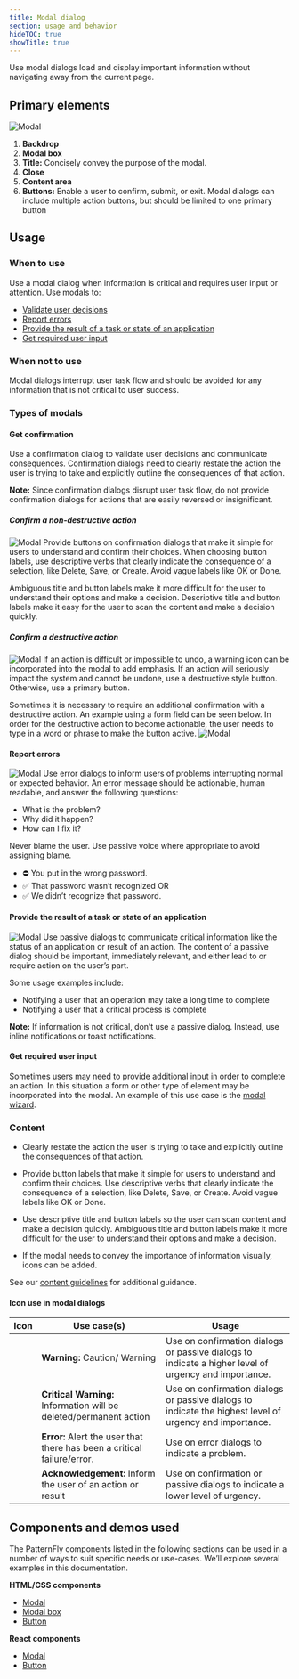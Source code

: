 ```yaml
---
title: Modal dialog
section: usage and behavior
hideTOC: true
showTitle: true
---
```


Use modal dialogs load and display important information without navigating away from the current page.

## Primary elements
![Modal](./img/modal.png)

1. **Backdrop**
2. **Modal box**
3. **Title:** Concisely convey the purpose of the modal.
4. **Close**
5. **Content area**
6. **Buttons:** Enable a user to confirm, submit, or exit. Modal dialogs can include multiple action buttons, but should be limited to one primary button

## Usage
### When to use
Use a modal dialog when information is critical and requires user input or attention.
Use modals to:

* [Validate user decisions](#get-confirmation)
* [Report errors](#report-errors)
* [Provide the result of a task or state of an application](#provide-the-result-of-a-task-or-state-of-an-application)
* [Get required user input](#get-required-user-input)

### When not to use
Modal dialogs interrupt user task flow and should be avoided for any information that is not critical to user success.

### Types of modals
#### Get confirmation
Use a confirmation dialog to validate user decisions and communicate consequences. Confirmation dialogs need to clearly restate the action the user is trying to take and explicitly outline the consequences of that action.

**Note:** Since confirmation dialogs disrupt user task flow, do not provide confirmation dialogs for actions that are easily reversed or insignificant.

##### Confirm a non-destructive action
![Modal](./img/confirm-non-destructive-action.png)
Provide buttons on confirmation dialogs that make it simple for users to understand and confirm their choices. When choosing button labels, use descriptive verbs that clearly indicate the consequence of a selection, like Delete, Save, or Create. Avoid vague labels like OK or Done.

Ambiguous title and button labels make it more difficult for the user to understand their options and make a decision. Descriptive title and button labels make it easy for the user to scan the content and make a decision quickly.

##### Confirm a destructive action
![Modal](./img/confirm-destructive-action.png)
If an action is difficult or impossible to undo, a warning icon can be incorporated into the modal to add emphasis. If an action will seriously impact the system and cannot be undone, use a destructive style button. Otherwise, use a primary button.

Sometimes it is necessary to require an additional confirmation with a destructive action. An example using a form field can be seen below. In order for the destructive action to become actionable, the user needs to type in a word or phrase to make the button active.
![Modal](./img/2-step-confirm-destructive-action.png)

#### Report errors
![Modal](./img/error-dialog.png)
Use error dialogs to inform users of problems interrupting normal or expected behavior.
An error message should be actionable, human readable, and answer the following questions:
* What is the problem?
* Why did it happen?
* How can I fix it?

Never blame the user. Use passive voice where appropriate to avoid assigning blame.
* ⛔ You put in the wrong password.
* ✅ That password wasn’t recognized OR
* ✅ We didn’t recognize that password.

#### Provide the result of a task or state of an application
![Modal](./img/passive-dialog.png)
Use passive dialogs to communicate critical information like the status of an application or result of an action. The content of a passive dialog should be important, immediately relevant, and either lead to or require action on the user’s part.

Some usage examples include:
* Notifying a user that an operation may take a long time to complete
* Notifying a user that a critical process is complete

**Note:** If information is not critical, don’t use a passive dialog. Instead, use inline notifications or toast notifications.

#### Get required user input
Sometimes users may need to provide additional input in order to complete an action. In this situation a form or other type of element may be incorporated into the modal. An example of this use case is the [modal wizard](/documentation/core/demos/wizard).

### Content
* Clearly restate the action the user is trying to take and explicitly outline the consequences of that action.

* Provide button labels that make it simple for users to understand and confirm their choices. Use descriptive verbs that clearly indicate the consequence of a selection, like Delete, Save, or Create. Avoid vague labels like OK or Done.

* Use descriptive title and button labels so the user can scan content and make a decision quickly. Ambiguous title and button labels make it more difficult for the user to understand their options and make a decision.

* If the modal needs to convey the importance of information visually, icons can be added.

See our [content guidelines](/design-guidelines/content/writing) for additional guidance.

#### Icon use in modal dialogs

| Icon | Use case(s) | Usage |
| ------------- |-------------|-------------|
| <i class="fas fa-exclamation-triangle" aria-label="warning"></i> | **Warning:** Caution/ Warning | Use on confirmation dialogs or passive dialogs to indicate a higher level of urgency and importance.|
| <i class="fas fa-exclamation-circle" aria-label="critical warning"></i> | **Critical Warning:** Information will be deleted/permanent action  | Use on confirmation dialogs or passive dialogs to indicate the highest level of urgency and importance. |
| <i class="fas fa-times-circle" aria-label="error"></i>| **Error:** Alert the user that there has been a critical failure/error. | Use on error dialogs to indicate a problem. |
| <i class="fas fa-info-circle" aria-label="acknowledgement"></i> | **Acknowledgement:** Inform the user of an action or result  | Use on confirmation or passive dialogs to indicate a lower level of urgency. |

## Components and demos used
The PatternFly components listed in the following sections can be used in a number of ways to suit specific needs or use-cases. We’ll explore several examples in this documentation.

**HTML/CSS components**
* [Modal](/documentation/core/demos/modal)
* [Modal box](/documentation/core/components/modalbox)
* [Button](/documentation/core/components/button)

**React components**
* [Modal](/documentation/react/components/modal)
* [Button](/documentation/react/components/button)
